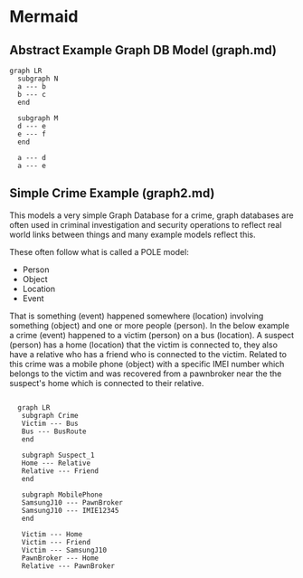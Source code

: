 # Mermaid

## Abstract Example Graph DB Model (graph.md)
```mermaid
graph LR
  subgraph N
  a --- b
  b --- c
  end

  subgraph M
  d --- e
  e --- f
  end

  a --- d
  a --- e
```


## Simple Crime Example (graph2.md)

This models a very simple Graph Database for a crime, graph databases are often used in criminal investigation and security operations to reflect real world links between things and many example models reflect this.

These often follow what is called a POLE model:
- Person
- Object
- Location
- Event

That is something (event) happened somewhere (location) involving something (object) and one or more people (person).  In the below example a crime (event) happened to a victim (person) on a bus (location).  A suspect (person) has a home (location) that the victim is connected to, they also have a relative who has a friend who is connected to the victim.  Related to this crime was a mobile phone (object) with a specific IMEI number which belongs to the victim and was recovered from a pawnbroker near the the suspect's home which is connected to their relative.
```mermaid

  graph LR
   subgraph Crime
   Victim --- Bus
   Bus --- BusRoute
   end
  
   subgraph Suspect_1
   Home --- Relative
   Relative --- Friend
   end
   
   subgraph MobilePhone
   SamsungJ10 --- PawnBroker
   SamsungJ10 --- IMIE12345
   end
  
   Victim --- Home
   Victim --- Friend
   Victim --- SamsungJ10
   PawnBroker --- Home
   Relative --- PawnBroker

```

